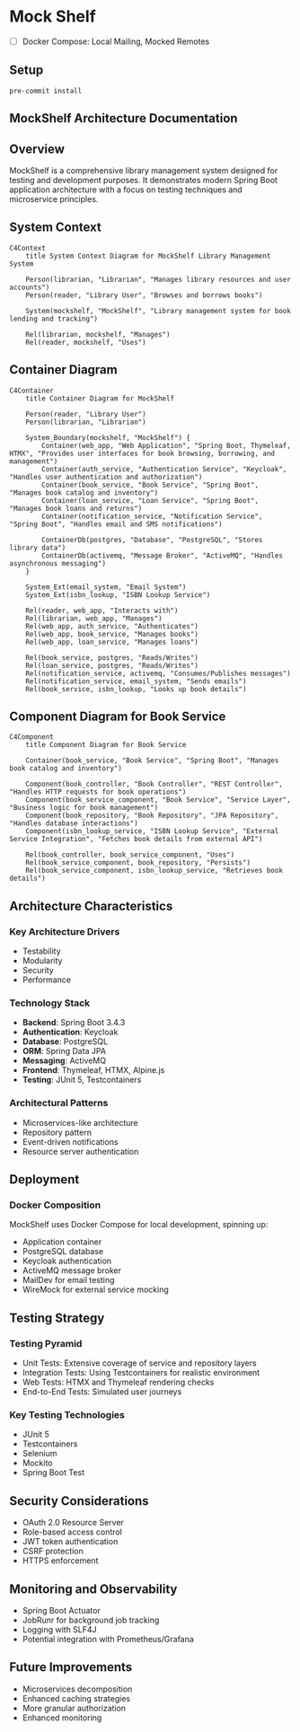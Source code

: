 # Mock Shelf

- [ ] Docker Compose: Local Mailing, Mocked Remotes

## Setup

```shell
pre-commit install
```

## MockShelf Architecture Documentation

## Overview

MockShelf is a comprehensive library management system designed for testing and development purposes. It demonstrates modern Spring Boot application architecture with a focus on testing techniques and microservice principles.

## System Context

```mermaid
C4Context
    title System Context Diagram for MockShelf Library Management System

    Person(librarian, "Librarian", "Manages library resources and user accounts")
    Person(reader, "Library User", "Browses and borrows books")

    System(mockshelf, "MockShelf", "Library management system for book lending and tracking")

    Rel(librarian, mockshelf, "Manages")
    Rel(reader, mockshelf, "Uses")
```

## Container Diagram

```mermaid
C4Container
    title Container Diagram for MockShelf

    Person(reader, "Library User")
    Person(librarian, "Librarian")

    System_Boundary(mockshelf, "MockShelf") {
        Container(web_app, "Web Application", "Spring Boot, Thymeleaf, HTMX", "Provides user interfaces for book browsing, borrowing, and management")
        Container(auth_service, "Authentication Service", "Keycloak", "Handles user authentication and authorization")
        Container(book_service, "Book Service", "Spring Boot", "Manages book catalog and inventory")
        Container(loan_service, "Loan Service", "Spring Boot", "Manages book loans and returns")
        Container(notification_service, "Notification Service", "Spring Boot", "Handles email and SMS notifications")

        ContainerDb(postgres, "Database", "PostgreSQL", "Stores library data")
        ContainerDb(activemq, "Message Broker", "ActiveMQ", "Handles asynchronous messaging")
    }

    System_Ext(email_system, "Email System")
    System_Ext(isbn_lookup, "ISBN Lookup Service")

    Rel(reader, web_app, "Interacts with")
    Rel(librarian, web_app, "Manages")
    Rel(web_app, auth_service, "Authenticates")
    Rel(web_app, book_service, "Manages books")
    Rel(web_app, loan_service, "Manages loans")

    Rel(book_service, postgres, "Reads/Writes")
    Rel(loan_service, postgres, "Reads/Writes")
    Rel(notification_service, activemq, "Consumes/Publishes messages")
    Rel(notification_service, email_system, "Sends emails")
    Rel(book_service, isbn_lookup, "Looks up book details")
```

## Component Diagram for Book Service

```mermaid
C4Component
    title Component Diagram for Book Service

    Container(book_service, "Book Service", "Spring Boot", "Manages book catalog and inventory")

    Component(book_controller, "Book Controller", "REST Controller", "Handles HTTP requests for book operations")
    Component(book_service_component, "Book Service", "Service Layer", "Business logic for book management")
    Component(book_repository, "Book Repository", "JPA Repository", "Handles database interactions")
    Component(isbn_lookup_service, "ISBN Lookup Service", "External Service Integration", "Fetches book details from external API")

    Rel(book_controller, book_service_component, "Uses")
    Rel(book_service_component, book_repository, "Persists")
    Rel(book_service_component, isbn_lookup_service, "Retrieves book details")
```

## Architecture Characteristics

### Key Architecture Drivers
- Testability
- Modularity
- Security
- Performance

### Technology Stack
- **Backend**: Spring Boot 3.4.3
- **Authentication**: Keycloak
- **Database**: PostgreSQL
- **ORM**: Spring Data JPA
- **Messaging**: ActiveMQ
- **Frontend**: Thymeleaf, HTMX, Alpine.js
- **Testing**: JUnit 5, Testcontainers

### Architectural Patterns
- Microservices-like architecture
- Repository pattern
- Event-driven notifications
- Resource server authentication

## Deployment

### Docker Composition
MockShelf uses Docker Compose for local development, spinning up:
- Application container
- PostgreSQL database
- Keycloak authentication
- ActiveMQ message broker
- MailDev for email testing
- WireMock for external service mocking

## Testing Strategy

### Testing Pyramid
- Unit Tests: Extensive coverage of service and repository layers
- Integration Tests: Using Testcontainers for realistic environment
- Web Tests: HTMX and Thymeleaf rendering checks
- End-to-End Tests: Simulated user journeys

### Key Testing Technologies
- JUnit 5
- Testcontainers
- Selenium
- Mockito
- Spring Boot Test

## Security Considerations
- OAuth 2.0 Resource Server
- Role-based access control
- JWT token authentication
- CSRF protection
- HTTPS enforcement

## Monitoring and Observability
- Spring Boot Actuator
- JobRunr for background job tracking
- Logging with SLF4J
- Potential integration with Prometheus/Grafana

## Future Improvements
- Microservices decomposition
- Enhanced caching strategies
- More granular authorization
- Enhanced monitoring

